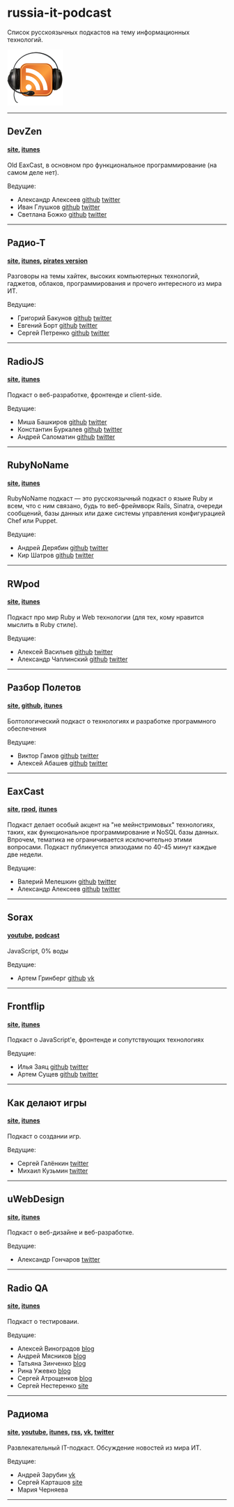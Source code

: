 russia-it-podcast
=================
Список русскоязычных подкастов на тему информационных технологий.

![podcasts](podcasts.png)

---

## DevZen
#### [site](http://devzen.ru/), [itunes](http://vk.cc/2YIFnf)

Old EaxCast, в основном про функциональное программирование (на самом деле нет).

Ведущие:
- Александр Алексеев
    [github](https://github.com/afiskon)
    [twitter](https://twitter.com/afiskon)
- Иван Глушков
    [github](https://github.com/gliush)
    [twitter](https://twitter.com/gliush)
- Светлана Божко
    [github](https://github.com/sbozhko)
    [twitter](https://twitter.com/sbozhko)

---

## Радио-Т
#### [site](http://www.radio-t.com/), [itunes](http://vk.cc/1Fad2N), [pirates version](http://pirates.radio-t.com/)

Разговоры на темы хайтек, высоких компьютерных технологий, гаджетов, облаков, программирования и прочего интересного из мира ИТ.

Ведущие:
- Григорий Бакунов
    [github](https://github.com/bobuk)
    [twitter](https://twitter.com/bobuk)
- Евгений Борт
    [github](https://github.com/umputun)
    [twitter](https://twitter.com/umputun)
- Сергей Петренко
    [github](https://github.com/grayru)
    [twitter](https://twitter.com/gray_ru)

---

## RadioJS
#### [site](http://radiojs.ru/), [itunes](https://itunes.apple.com/ru/podcast/radio-js/id904938655)

Подкаст о веб-разработке, фронтенде и client-side.

Ведущие:
- Миша Башкиров
    [github](https://github.com/bashmish)
    [twitter](https://twitter.com/bashmish)
- Константин Буркалев
    [github](https://github.com/KSDaemon)
    [twitter](https://twitter.com/KSDaemon)
- Андрей Саломатин
    [github](https://github.com/filipovsky)
    [twitter](https://twitter.com/filipovskii)

---

## RubyNoName
#### [site](http://rubynoname.ru/), [itunes](http://vk.cc/2YIEAY)

RubyNoName подкаст — это русскоязычный подкаст о языке Ruby и всем, что с ним связано, будь то веб-фреймворк Rails, Sinatra, очереди сообщений, базы данных или даже системы управления конфигурацией Chef или Puppet.

Ведущие:
- Андрей Дерябин
    [github](https://github.com/aderyabin)
    [twitter](https://twitter.com/aderyabin)
- Кир Шатров
    [github](https://github.com/kirs)
    [twitter](https://twitter.com/kirs)

---

## RWpod
#### [site](http://www.rwpod.com/), [itunes](http://vk.cc/2YIEL6)

Подкаст про мир Ruby и Web технологии (для тех, кому нравится мыслить в Ruby стиле).

Ведущие:
- Алексей Васильев
    [github](https://github.com/le0pard/)
    [twitter](https://twitter.com/leopard_me)
- Александр Чаплинский
    [github](https://github.com/alchapone)
    [twitter](https://twitter.com/a1chapone)

---

## Разбор Полетов
#### [site](http://razbor-poletov.com/), [github](https://github.com/razbor-poletov), [itunes](http://vk.cc/2YIF7G)

Болтологический подкаст о технологиях и разработке программного обеспечения

Ведущие:
- Виктор Гамов
    [github](https://github.com/gAmUssA)
    [twitter](https://twitter.com/gAmUssA)
- Алексей Абашев
    [github](https://github.com/abashev)
    [twitter](https://twitter.com/a_abashev)

---

## EaxCast
#### [site](http://eax.me/tag/podcast/), [rpod](http://eaxcast.rpod.ru/), [itunes](http://vk.cc/2YIFhh)

Подкаст делает особый акцент на "не мейнстримовых" технологиях, таких, как функциональное программирование и NoSQL базы данных. Впрочем, тематика не ограничивается исключительно этими вопросами. Подкаст публикуется эпизодами по 40-45 минут каждые две недели.

Ведущие:
- Валерий Мелешкин
    [github](https://github.com/sumerman)
    [twitter](https://twitter.com/sum3rman)
- Александр Алексеев
    [github](https://github.com/afiskon)
    [twitter](https://twitter.com/afiskon)

---

## Sorax
#### [youtube](http://www.youtube.com/user/ArtSorax/), [podcast](http://vk.cc/2YIFEv)

JavaScript, 0% воды

Ведущие:
- Артем Гринберг
    [github](https://github.com/artsorax)
    [vk](http://vk.com/art.sorax)

---

## Frontflip
#### [site](http://frontflip.me/), [itunes](http://vk.cc/2YIFuW)

Подкаст о JavaScript'e, фронтенде и сопутствующих технологиях


Ведущие:
- Илья Заяц
    [github](https://github.com/somebody32)
    [twitter](https://twitter.com/23ydobemos)
- Артем Сущев
    [github](https://github.com/H1D)
    [twitter](https://twitter.com/asuschev)

---

## Как делают игры
#### [site](http://galyonkin.com/podcast/), [itunes](http://vk.cc/2ZsSzE)

Подкаст о создании игр.

Ведущие:
- Сергей Галёнкин
    [twitter](https://twitter.com/galyonkin)
- Михаил Кузьмин
    [twitter](https://twitter.com/kuzmitch_ru)

---

## uWebDesign
#### [site](http://uwebdesign.ru/), [itunes](http://vk.cc/3yMhPk)

Подкаст о веб-дизайне и веб-разработке.

Ведущие:
- Александр Гончаров
    [twitter](https://twitter.com/websanya)

---

## Radio QA
#### [site](http://radio-qa.com/), [itunes](http://vk.cc/42FSH7)

Подкаст о тестироваии.

Ведущие:
- Алексей Виноградов
    [blog](http://qa-blog.alexei-vinogradov.de/)
- Андрей Мясников
    [blog](http://lazy-tester.blogspot.ru/)
- Татьяна Зинченко
    [blog](http://vestfalka.blogspot.ru/)
- Рина Ужевко
    [blog](http://rinauzhevko.blogspot.ru/)
- Сергей Атрощенков
    [blog](http://barbaricqa.com/blog/)
- Сергей Нестеренко
    [site](http://qahelp.net/)

---

## Радиома
#### [site](http://radioma.org/), [youtube](https://www.youtube.com/user/Coronzon32/videos), [itunes](http://vk.cc/45L3p2), [rss](http://feeds.feedburner.com/It-Radioma), [vk](https://vk.com/radiomaorg), [twitter](https://twitter.com/radioma_org)

Развлекательный IT-подкаст. Обсуждение новостей из мира ИТ.

Ведущие:
- Андрей Зарубин
    [vk](https://vk.com/andrew_zarubin)
- Сергей Карташов
    [site](http://sergo.ws/)
- Мария Черняева

---

